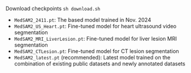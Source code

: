 
Download checkpoints `sh download.sh`

- `MedSAM2_2411.pt`: The based model trained in Nov. 2024
- `MedSAM2_US_Heart.pt`: Fine-tuned model for heart ultrasound video segmentation
- `MedSAM2_MRI_LiverLesion.pt`: Fine-tuned model for liver lesion MRI segmentation
- `MedSAM2_CTLesion.pt`: Fine-tuned model for CT lesion segmentation
- `MedSAM2_latest.pt` (recommended): Latest model trained on the combination of existing public datasets and newly annotated datasets


